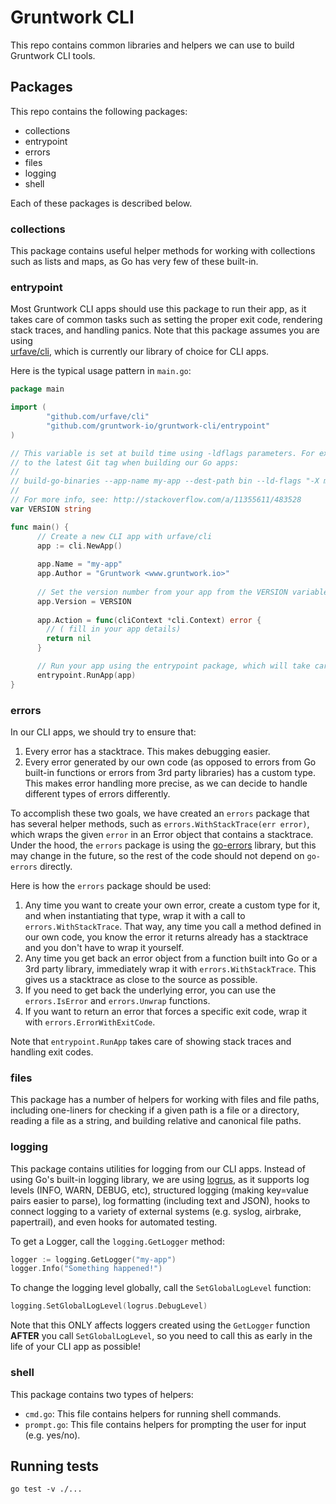 # Gruntwork CLI

This repo contains common libraries and helpers we can use to build Gruntwork CLI tools.

## Packages

This repo contains the following packages:

* collections
* entrypoint
* errors
* files
* logging
* shell

Each of these packages is described below.

### collections

This package contains useful helper methods for working with collections such as lists and maps, as Go has very few of
these built-in.

### entrypoint

Most Gruntwork CLI apps should use this package to run their app, as it takes care of common tasks such as setting the
proper exit code, rendering stack traces, and handling panics. Note that this package assumes you are using  
[urfave/cli](https://github.com/urfave/cli), which is currently our library of choice for CLI apps.

Here is the typical usage pattern in `main.go`:

```go
package main

import (
        "github.com/urfave/cli"
        "github.com/gruntwork-io/gruntwork-cli/entrypoint"
)	

// This variable is set at build time using -ldflags parameters. For example, we typically set this flag in circle.yml
// to the latest Git tag when building our Go apps:
//
// build-go-binaries --app-name my-app --dest-path bin --ld-flags "-X main.VERSION=$CIRCLE_TAG"
//
// For more info, see: http://stackoverflow.com/a/11355611/483528
var VERSION string

func main() {
      // Create a new CLI app with urfave/cli
      app := cli.NewApp()
    
      app.Name = "my-app"
      app.Author = "Gruntwork <www.gruntwork.io>"
      
      // Set the version number from your app from the VERSION variable that is passed in at build time
      app.Version = VERSION
      
      app.Action = func(cliContext *cli.Context) error { 
        // ( fill in your app details)
        return nil
      }

      // Run your app using the entrypoint package, which will take care of exit codes, stack traces, and panics
      entrypoint.RunApp(app)
}
```

### errors

In our CLI apps, we should try to ensure that:

1. Every error has a stacktrace. This makes debugging easier.
1. Every error generated by our own code (as opposed to errors from Go built-in functions or errors from 3rd party
   libraries) has a custom type. This makes error handling more precise, as we can decide to handle different types of
   errors differently.

To accomplish these two goals, we have created an `errors` package that has several helper methods, such as
`errors.WithStackTrace(err error)`, which wraps the given `error` in an Error object that contains a stacktrace. Under
the hood, the `errors` package is using the [go-errors](https://github.com/go-errors/errors) library, but this may
change in the future, so the rest of the code should not depend on `go-errors` directly.

Here is how the `errors` package should be used:

1. Any time you want to create your own error, create a custom type for it, and when instantiating that type, wrap it
   with a call to `errors.WithStackTrace`. That way, any time you call a method defined in our own code, you know the 
   error it returns already has a stacktrace and you don't have to wrap it yourself.
1. Any time you get back an error object from a function built into Go or a 3rd party library, immediately wrap it with
   `errors.WithStackTrace`. This gives us a stacktrace as close to the source as possible.
1. If you need to get back the underlying error, you can use the `errors.IsError` and `errors.Unwrap` functions.
1. If you want to return an error that forces a specific exit code, wrap it with `errors.ErrorWithExitCode`.

Note that `entrypoint.RunApp` takes care of showing stack traces and handling exit codes.

### files

This package has a number of helpers for working with files and file paths, including one-liners for checking if a 
given path is a file or a directory, reading a file as a string, and building relative and canonical file paths.

### logging

This package contains utilities for logging from our CLI apps. Instead of using Go's built-in logging library, we are 
using [logrus](github.com/sirupsen/logrus), as it supports log levels (INFO, WARN, DEBUG, etc), structured logging 
(making key=value pairs easier to parse), log formatting (including text and JSON), hooks to connect logging to a 
variety of external systems (e.g. syslog, airbrake, papertrail), and even hooks for automated testing.
 
To get a Logger, call the `logging.GetLogger` method:
 
```go
logger := logging.GetLogger("my-app")
logger.Info("Something happened!")
```

To change the logging level globally, call the `SetGlobalLogLevel` function:

```go
logging.SetGlobalLogLevel(logrus.DebugLevel)
```

Note that this ONLY affects loggers created using the `GetLogger` function **AFTER** you call `SetGlobalLogLevel`, so
you need to call this as early in the life of your CLI app as possible!

### shell

This package contains two types of helpers:

* `cmd.go`: This file contains helpers for running shell commands.
* `prompt.go`: This file contains helpers for prompting the user for input (e.g. yes/no).

## Running tests

```
go test -v ./...
```